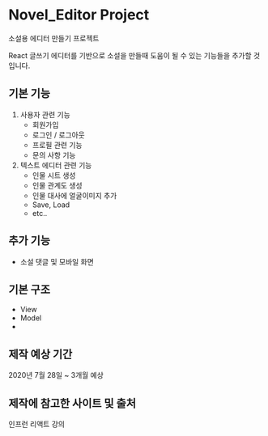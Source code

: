 # Novel_Editor Project

소설용 에디터 만들기 프로젝트

React 글쓰기 에디터를 기반으로 소설을 만들때 도움이 될 수 있는 기능들을 추가할 것입니다. 

## 기본 기능

1. 사용자 관련 기능
    - 회원가입
    - 로그인 / 로그아웃
    - 프로필 관련 기능
    - 문의 사항 기능
2. 텍스트 에디터 관련 기능
    - 인물 시트 생성
    - 인물 관계도 생성
    - 인물 대사에 얼굴이미지 추가
    - Save, Load
    - etc..

## 추가 기능

- 소설 댓글 및 모바일 화면

## 기본 구조

- View
- Model
- 

## 제작 예상 기간

2020년 7월 28일 ~ 3개월 예상

## 제작에 참고한 사이트 및 출처

인프런 리액트 강의